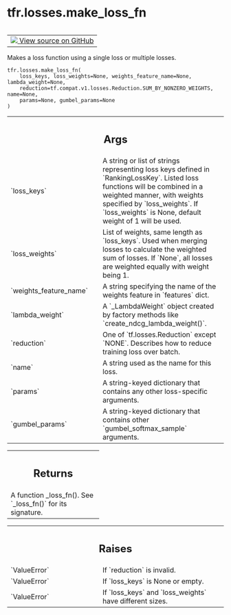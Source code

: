 <div itemscope itemtype="http://developers.google.com/ReferenceObject">
<meta itemprop="name" content="tfr.losses.make_loss_fn" />
<meta itemprop="path" content="Stable" />
</div>

# tfr.losses.make_loss_fn

<!-- Insert buttons and diff -->

<table class="tfo-notebook-buttons tfo-api" align="left">

<td>
  <a target="_blank" href="https://github.com/tensorflow/ranking/tree/master/tensorflow_ranking/python/losses.py">
    <img src="https://www.tensorflow.org/images/GitHub-Mark-32px.png" />
    View source on GitHub
  </a>
</td>
</table>

Makes a loss function using a single loss or multiple losses.

<pre class="devsite-click-to-copy prettyprint lang-py tfo-signature-link">
<code>tfr.losses.make_loss_fn(
    loss_keys, loss_weights=None, weights_feature_name=None, lambda_weight=None,
    reduction=tf.compat.v1.losses.Reduction.SUM_BY_NONZERO_WEIGHTS, name=None,
    params=None, gumbel_params=None
)
</code></pre>

<!-- Placeholder for "Used in" -->

<!-- Tabular view -->
 <table class="responsive fixed orange">
<colgroup><col width="214px"><col></colgroup>
<tr><th colspan="2"><h2 class="add-link">Args</h2></th></tr>

<tr>
<td>
`loss_keys`
</td>
<td>
A string or list of strings representing loss keys defined in
`RankingLossKey`. Listed loss functions will be combined in a weighted
manner, with weights specified by `loss_weights`. If `loss_weights` is
None, default weight of 1 will be used.
</td>
</tr><tr>
<td>
`loss_weights`
</td>
<td>
List of weights, same length as `loss_keys`. Used when merging
losses to calculate the weighted sum of losses. If `None`, all losses are
weighted equally with weight being 1.
</td>
</tr><tr>
<td>
`weights_feature_name`
</td>
<td>
A string specifying the name of the weights feature in
`features` dict.
</td>
</tr><tr>
<td>
`lambda_weight`
</td>
<td>
A `_LambdaWeight` object created by factory methods like
`create_ndcg_lambda_weight()`.
</td>
</tr><tr>
<td>
`reduction`
</td>
<td>
One of `tf.losses.Reduction` except `NONE`. Describes how to
reduce training loss over batch.
</td>
</tr><tr>
<td>
`name`
</td>
<td>
A string used as the name for this loss.
</td>
</tr><tr>
<td>
`params`
</td>
<td>
A string-keyed dictionary that contains any other loss-specific
arguments.
</td>
</tr><tr>
<td>
`gumbel_params`
</td>
<td>
A string-keyed dictionary that contains other
`gumbel_softmax_sample` arguments.
</td>
</tr>
</table>

<!-- Tabular view -->
 <table class="responsive fixed orange">
<colgroup><col width="214px"><col></colgroup>
<tr><th colspan="2"><h2 class="add-link">Returns</h2></th></tr>
<tr class="alt">
<td colspan="2">
A function _loss_fn(). See `_loss_fn()` for its signature.
</td>
</tr>

</table>

<!-- Tabular view -->
 <table class="responsive fixed orange">
<colgroup><col width="214px"><col></colgroup>
<tr><th colspan="2"><h2 class="add-link">Raises</h2></th></tr>

<tr>
<td>
`ValueError`
</td>
<td>
If `reduction` is invalid.
</td>
</tr><tr>
<td>
`ValueError`
</td>
<td>
If `loss_keys` is None or empty.
</td>
</tr><tr>
<td>
`ValueError`
</td>
<td>
If `loss_keys` and `loss_weights` have different sizes.
</td>
</tr>
</table>
